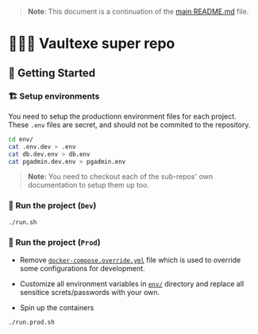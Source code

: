 > **Note**: This document is a continuation of the [main README.md](https://github.com/Vaultexe/.github/blob/main/profile/README.md) file.

# 🦸🏻‍♂️ Vaultexe super repo

## 🚀 Getting Started

### 🏗️ Setup environments

You need to setup the productionn environment files for each project.
These ``.env`` files are secret, and should not be commited to the repository.

```bash
cd env/
cat .env.dev > .env
cat db.dev.env > db.env
cat pgadmin.dev.env > pgadmin.env
```

> **Note:** You need to checkout each of the sub-repos' own documentation to setup them up too.

### 🐳 Run the project (`Dev`)

```bash
./run.sh
```

### 🐳 Run the project (`Prod`)

- Remove [`docker-compose.override.yml`](./docker-compose.override.yml) file which is used to override some configurations for development.

- Customize all environment variables in [`env/`](./env/) directory and replace all sensitice screts/passwords with your own.

- Spin up the containers

```bash
./run.prod.sh
```
